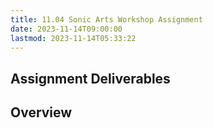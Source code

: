 ```yaml
---
title: 11.04 Sonic Arts Workshop Assignment
date: 2023-11-14T09:00:00
lastmod: 2023-11-14T05:33:22
---
```


## Assignment Deliverables

## Overview
